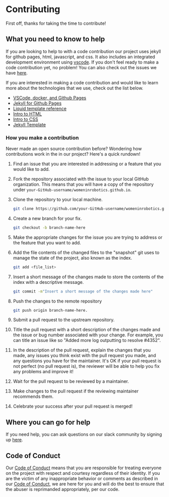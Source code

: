 # Contributing

First off, thanks for taking the time to contribute!

## What you need to know to help

If you are looking to help to with a code contribution our project uses jekyll for github pages, html, javascript, and css. It also includes an integrated development environment using [vscode](https://code.visualstudio.com/). If you don't feel ready to make a code contribution yet, no problem! You can also check out the issues we have [here](https://github.com/womeninrobotics/womeninrobotics.github.io/issues).

If you are interested in making a code contribution and would like to learn more about the technologies that we use, check out the list below.

- [VSCode, docker, and Github Pages](https://www.allisonthackston.com/articles/vscode_docker_github_pages.html)
- [Jekyll for Github Pages](https://jekyllrb.com/docs/github-pages/)
- [Liquid template reference](https://shopify.github.io/liquid/basics/introduction/)
- [Intro to HTML](https://www.w3schools.com/html/html_intro.asp)
- [Intro to CSS](https://www.w3schools.com/css/default.asp)
- [Jekyll Template](https://heliumjk.github.io/)

### How you make a contribution

Never made an open source contribution before? Wondering how contributions work in the in our project? Here's a quick rundown!

1. Find an issue that you are interested in addressing or a feature that you would like to add.

2. Fork the repository associated with the issue to your local GitHub organization. This means that you will have a copy of the repository under `your-GitHub-username/womeninrobotics.github.io`.

3. Clone the repository to your local machine.

   ```bash
   git clone https://github.com/your-GitHub-username/womeninrobotics.github.io.git
   ```

4. Create a new branch for your fix.

   ```bash
   git checkout -b branch-name-here
   ```

5. Make the appropriate changes for the issue you are trying to address or the feature that you want to add.

6. Add the file contents of the changed files to the "snapshot" git uses to manage the state of the project, also known as the index.

   ```bash
   git add <file_list>
   ```

7. Insert a short message of the changes made to store the contents of the index with a descriptive message.

   ```bash
   git commit -m"Insert a short message of the changes made here"
   ```

8. Push the changes to the remote repository

   ```bash
   git push origin branch-name-here.
   ```

9. Submit a pull request to the upstream repository.

10. Title the pull request with a short description of the changes made and the issue or bug number associated with your change. For example, you can title an issue like so "Added more log outputting to resolve #4352".

11. In the description of the pull request, explain the changes that you made, any issues you think exist with the pull request you made, and any questions you have for the maintainer. It's OK if your pull request is not perfect (no pull request is), the reviewer will be able to help you fix any problems and improve it!

12. Wait for the pull request to be reviewed by a maintainer.

13. Make changes to the pull request if the reviewing maintainer recommends them.

14. Celebrate your success after your pull request is merged!

## Where you can go for help

If you need help, you can ask questions on our slack community by signing up [here](https://forms.gle/RKRNpKYWA2smGW2c9).

## Code of Conduct

Our [Code of Conduct](CODE_OF_CONDUCT.md) means that you are responsible for treating everyone on the project with respect and courtesy regardless of their identity. If you are the victim of any inappropriate behavior or comments as described in our [Code of Conduct](CODE_OF_CONDUCT.md), we are here for you and will do the best to ensure that the abuser is reprimanded appropriately, per our code.
